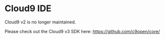 # Cloud9 IDE

Cloud9 v2 is no longer maintained.

Please check out the Cloud9 v3 SDK here: https://github.com/c9open/core/
